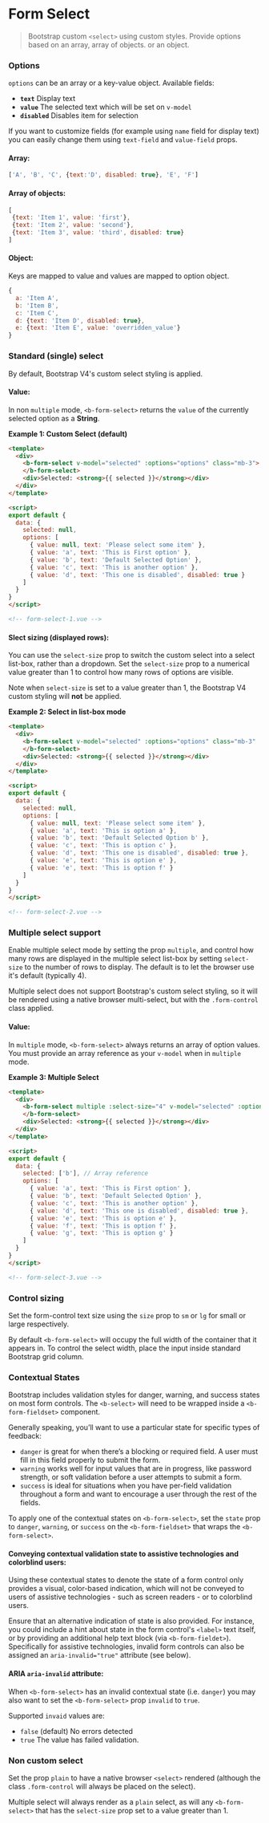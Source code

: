 # Form Select

> Bootstrap custom `<select>` using custom styles. Provide options based on an
array, array of objects. or an object.

### Options
`options` can be an array or a key-value object. Available fields:
 
- **`text`** Display text
- **`value`** The selected text which will be set on `v-model`
- **`disabled`** Disables item for selection

If you want to customize fields (for example using `name` field for display text)
you can easily change them using `text-field` and `value-field` props.

#### Array:

```js
['A', 'B', 'C', {text:'D', disabled: true}, 'E', 'F']
```

#### Array of objects:

```js
[
 {text: 'Item 1', value: 'first'}, 
 {text: 'Item 2', value: 'second'}, 
 {text: 'Item 3', value: 'third', disabled: true}
]
```

#### Object:

Keys are mapped to value and values are mapped to option object. 

```js
{
  a: 'Item A',
  b: 'Item B',
  c: 'Item C',
  d: {text: 'Item D', disabled: true},
  e: {text: 'Item E', value: 'overridden_value'}
}
```

### Standard (single) select
By default, Bootstrap V4's custom select styling is applied.

#### Value:
In non `multiple` mode, `<b-form-select>` returns the `value` of the currently
selected option as a **String**.

**Example 1: Custom Select (default)**
```html
<template>
  <div>
    <b-form-select v-model="selected" :options="options" class="mb-3">
    </b-form-select>
    <div>Selected: <strong>{{ selected }}</strong></div>
  </div>  
</template>

<script>
export default {
  data: {
    selected: null,
    options: [
      { value: null, text: 'Please select some item' },
      { value: 'a', text: 'This is First option' },
      { value: 'b', text: 'Default Selected Option' },
      { value: 'c', text: 'This is another option' },
      { value: 'd', text: 'This one is disabled', disabled: true }
    ]
  }
}
</script>

<!-- form-select-1.vue -->
```

#### Slect sizing (displayed rows):
You can use the `select-size` prop to switch the custom select into a select
list-box, rather than a dropdown. Set the `select-size` prop to a numerical
value greater than 1 to control how many rows of options are visible.

Note when `select-size` is set to a value greater than 1, the Bootstrap V4 custom
styling will **not** be applied.

**Example 2: Select in list-box mode**
```html
<template>
  <div>
    <b-form-select v-model="selected" :options="options" class="mb-3" :select-size="4">
    </b-form-select>
    <div>Selected: <strong>{{ selected }}</strong></div>
  </div>  
</template>

<script>
export default {
  data: {
    selected: null,
    options: [
      { value: null, text: 'Please select some item' },
      { value: 'a', text: 'This is option a' },
      { value: 'b', text: 'Default Selected Option b' },
      { value: 'c', text: 'This is option c' },
      { value: 'd', text: 'This one is disabled', disabled: true },
      { value: 'e', text: 'This is option e' },
      { value: 'e', text: 'This is option f' }
    ]
  }
}
</script>

<!-- form-select-2.vue -->
```


### Multiple select support
Enable multiple select mode by setting the prop `multiple`, and control how many
rows are displayed in the multiple select list-box by setting `select-size` to
the number of rows to display. The default is to let the browser use it's default
(typically 4).

Multiple select does not support Bootstrap's custom select styling, so it will
be rendered using a native browser multi-select, but with the `.form-control`
class applied.

#### Value:
In `multiple` mode, `<b-form-select>` always returns an array of option values.
You must provide an array reference as your `v-model` when in `multiple` mode.

**Example 3: Multiple Select**
```html
<template>
  <div>
    <b-form-select multiple :select-size="4" v-model="selected" :options="options" class="mb-3">
    </b-form-select>
    <div>Selected: <strong>{{ selected }}</strong></div>
  </div>  
</template>

<script>
export default {
  data: {
    selected: ['b'], // Array reference
    options: [
      { value: 'a', text: 'This is First option' },
      { value: 'b', text: 'Default Selected Option' },
      { value: 'c', text: 'This is another option' },
      { value: 'd', text: 'This one is disabled', disabled: true },
      { value: 'e', text: 'This is option e' },
      { value: 'f', text: 'This is option f' },
      { value: 'g', text: 'This is option g' }
    ]
  }
}
</script>

<!-- form-select-3.vue -->
```

### Control sizing
Set the form-control text size using the `size` prop to `sm` or `lg` for small or
large respectively.

By default `<b-form-select>` will occupy the full width of the container that it
appears in. To control the select width, place the input inside standard Bootstrap
grid column.


### Contextual States
Bootstrap includes validation styles for danger, warning, and success states on most form controls.
The `<b-select>` will need to be wrapped inside a `<b-form-fieldset>` component.

Generally speaking, you’ll want to use a particular state for specific types of feedback:
- `danger` is great for when there’s a blocking or required field. A user must fill in
this field properly to submit the form.
- `warning` works well for input values that are in progress, like password strength, or
soft validation before a user attempts to submit a form.
- `success` is ideal for situations when you have per-field validation throughout a form
and want to encourage a user through the rest of the fields.

To apply one of the contextual states on `<b-form-select>`, set the `state` prop
to `danger`, `warning`, or `success` on the `<b-form-fieldset>` that wraps
the `<b-form-select>`.

#### Conveying contextual validation state to assistive technologies and colorblind users:
Using these contextual states to denote the state of a form control only provides
a visual, color-based indication, which will not be conveyed to users of assistive
technologies - such as screen readers - or to colorblind users.

Ensure that an alternative indication of state is also provided. For instance, you
could include a hint about state in the form control's `<label>` text itself, or by
providing an additional help text block (via `<b-form-fieldet>`). Specifically for
assistive technologies, invalid form controls can also be assigned
an `aria-invalid="true"` attribute (see below).

#### ARIA `aria-invalid` attribute:
When `<b-form-select>` has an invalid contextual state (i.e. `danger`) you may also
want to set the `<b-form-select>` prop `invalid` to `true`.

Supported `invaid` values are:
- `false` (default) No errors detected
- `true` The value has failed validation.

### Non custom select
Set the prop `plain` to have a native browser `<select>` rendered (although the class
`.form-control` will always be placed on the select).

Multiple select will always render as a `plain` select, as will any `<b-form-select>`
that has the `select-size` prop set to a value greater than 1.

